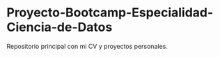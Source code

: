 # Proyecto-Bootcamp-Especialidad-Ciencia-de-Datos
Repositorio principal con mi CV y proyectos personales.
